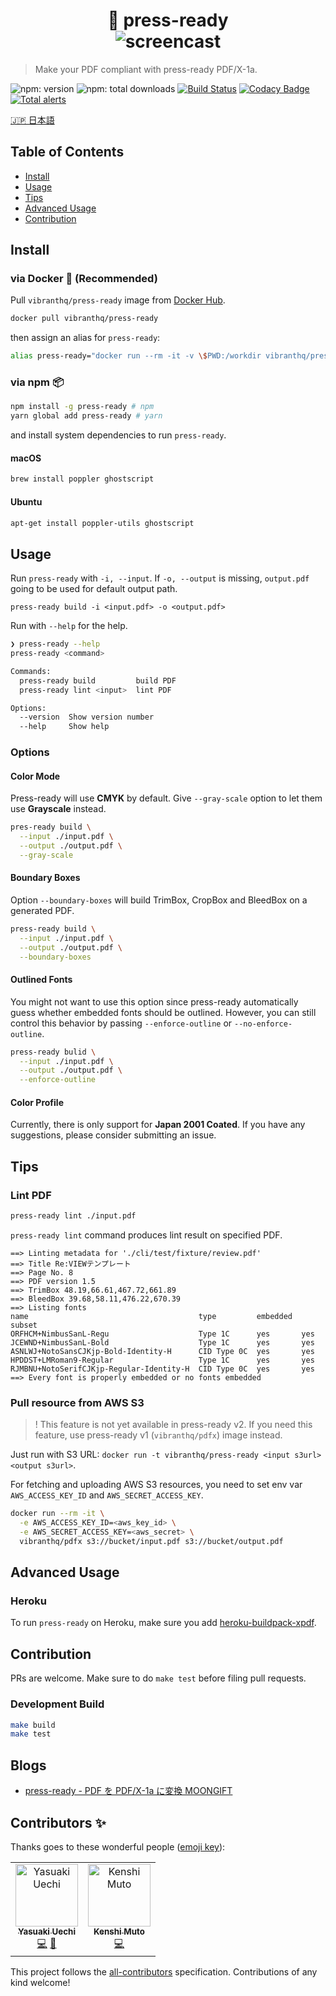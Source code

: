 <h1 align="center">
  🚀 press-ready
  <br/>
  <img alt="screencast" src="https://github.com/vibranthq/press-ready/blob/master/.github/screencast.gif?raw=true">
</h1>

> Make your PDF compliant with press-ready PDF/X-1a.

![npm: version](https://badgen.net/npm/v/press-ready)
![npm: total downloads](https://badgen.net/npm/dt/press-ready)
[![Build Status](https://travis-ci.com/vibranthq/press-ready.svg?branch=master)](https://travis-ci.com/vibranthq/press-ready)
[![Codacy Badge](https://app.codacy.com/project/badge/Grade/2c6709d994ab4526af91d11f9ef77193)](https://www.codacy.com/gh/vibranthq/press-ready?utm_source=github.com&utm_medium=referral&utm_content=vibranthq/press-ready&utm_campaign=Badge_Grade)
[![Total alerts](https://img.shields.io/lgtm/alerts/g/vibranthq/press-ready.svg?logo=lgtm&logoWidth=18)](https://lgtm.com/projects/g/vibranthq/press-ready/alerts/)

[🇯🇵 日本語](README.ja.md)

## Table of Contents

- [Install](#install)
- [Usage](#usage)
- [Tips](#tips)
- [Advanced Usage](#advanced-usage)
- [Contribution](#contribution)

## Install

### via Docker 🐳 (Recommended)

Pull `vibranthq/press-ready` image from [Docker Hub](https://hub.docker.com/r/vibranthq/press-ready/).

```bash
docker pull vibranthq/press-ready
```

then assign an alias for `press-ready`:

```bash
alias press-ready="docker run --rm -it -v \$PWD:/workdir vibranthq/press-ready"
```

### via npm 📦

```bash
npm install -g press-ready # npm
yarn global add press-ready # yarn
```

and install system dependencies to run `press-ready`.

#### macOS

```bash
brew install poppler ghostscript
```

#### Ubuntu

```bash
apt-get install poppler-utils ghostscript
```

## Usage

Run `press-ready` with `-i, --input`. If `-o, --output` is missing, `output.pdf` going to be used for default output path.

```
press-ready build -i <input.pdf> -o <output.pdf>
```

Run with `--help` for the help.

```bash
❯ press-ready --help
press-ready <command>

Commands:
  press-ready build         build PDF
  press-ready lint <input>  lint PDF

Options:
  --version  Show version number                                       [boolean]
  --help     Show help                                                 [boolean]
```

### Options

#### Color Mode

Press-ready will use **CMYK** by default. Give `--gray-scale` option to let them use **Grayscale** instead.

```bash
pres-ready build \
  --input ./input.pdf \
  --output ./output.pdf \
  --gray-scale
```

#### Boundary Boxes

Option `--boundary-boxes` will build TrimBox, CropBox and BleedBox on a generated PDF.

```bash
press-ready build \
  --input ./input.pdf \
  --output ./output.pdf \
  --boundary-boxes
```

#### Outlined Fonts

You might not want to use this option since press-ready automatically guess whether embedded fonts should be outlined.
However, you can still control this behavior by passing `--enforce-outline` or `--no-enforce-outline`.

```bash
press-ready bulid \
  --input ./input.pdf \
  --output ./output.pdf \
  --enforce-outline
```

#### Color Profile

Currently, there is only support for **Japan 2001 Coated**. If you have any suggestions, please consider submitting an issue.

## Tips

### Lint PDF

```bash
press-ready lint ./input.pdf
```

`press-ready lint` command produces lint result on specified PDF.

```
==> Linting metadata for './cli/test/fixture/review.pdf'
==> Title Re:VIEWテンプレート
==> Page No. 8
==> PDF version 1.5
==> TrimBox 48.19,66.61,467.72,661.89
==> BleedBox 39.68,58.11,476.22,670.39
==> Listing fonts
name                                      type         embedded  subset
ORFHCM+NimbusSanL-Regu                    Type 1C      yes       yes
JCEWND+NimbusSanL-Bold                    Type 1C      yes       yes
ASNLWJ+NotoSansCJKjp-Bold-Identity-H      CID Type 0C  yes       yes
HPDDST+LMRoman9-Regular                   Type 1C      yes       yes
RJMBNU+NotoSerifCJKjp-Regular-Identity-H  CID Type 0C  yes       yes
==> Every font is properly embedded or no fonts embedded
```

### Pull resource from AWS S3

> ! This feature is not yet available in press-ready v2.
> If you need this feature, use press-ready v1 (`vibranthq/pdfx`) image instead.

Just run with S3 URL: `docker run -t vibranthq/press-ready <input s3url> <output s3url>`.

For fetching and uploading AWS S3 resources, you need to set env var `AWS_ACCESS_KEY_ID` and `AWS_SECRET_ACCESS_KEY`.

```bash
docker run --rm -it \
  -e AWS_ACCESS_KEY_ID=<aws_key_id> \
  -e AWS_SECRET_ACCESS_KEY=<aws_secret> \
  vibranthq/pdfx s3://bucket/input.pdf s3://bucket/output.pdf
```

## Advanced Usage

### Heroku

To run `press-ready` on Heroku, make sure you add [heroku-buildpack-xpdf](https://github.com/matt-note/heroku-xpdf-buildpack).

## Contribution

PRs are welcome. Make sure to do `make test` before filing pull requests.

### Development Build

```bash
make build
make test
```

## Blogs

- [press-ready - PDF を PDF/X-1a に変換 MOONGIFT](https://www.moongift.jp/2019/05/press-ready-pdf%E3%82%92pdfx-1a%E3%81%AB%E5%A4%89%E6%8F%9B/)

## Contributors ✨

Thanks goes to these wonderful people ([emoji key](https://allcontributors.org/docs/en/emoji-key)):

<!-- ALL-CONTRIBUTORS-LIST:START - Do not remove or modify this section -->
<!-- prettier-ignore-start -->
<!-- markdownlint-disable -->
<table>
  <tr>
    <td align="center"><a href="https://uechi.io"><img src="https://avatars0.githubusercontent.com/u/431808?v=4" width="100px;" alt="Yasuaki Uechi"/><br /><sub><b>Yasuaki Uechi</b></sub></a><br /><a href="https://github.com/vibranthq/press-ready/commits?author=uetchy" title="Code">💻</a> <a href="https://github.com/vibranthq/press-ready/commits?author=uetchy" title="Documentation">📖</a></td>
    <td align="center"><a href="http://kmuto.jp/"><img src="https://avatars2.githubusercontent.com/u/183523?v=4" width="100px;" alt="Kenshi Muto"/><br /><sub><b>Kenshi Muto</b></sub></a><br /><a href="https://github.com/vibranthq/press-ready/commits?author=kmuto" title="Code">💻</a></td>
  </tr>
</table>

<!-- markdownlint-enable -->
<!-- prettier-ignore-end -->

<!-- ALL-CONTRIBUTORS-LIST:END -->

This project follows the [all-contributors](https://github.com/all-contributors/all-contributors) specification. Contributions of any kind welcome!
